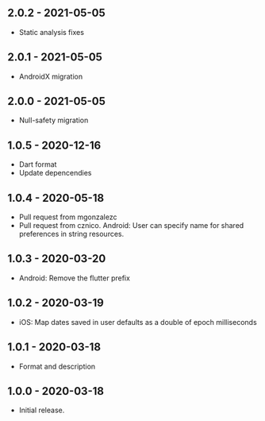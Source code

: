 ## 2.0.2 - 2021-05-05

* Static analysis fixes


## 2.0.1 - 2021-05-05

* AndroidX migration


## 2.0.0 - 2021-05-05

* Null-safety migration


## 1.0.5 - 2020-12-16

* Dart format
* Update depencendies

## 1.0.4 - 2020-05-18

* Pull request from mgonzalezc
* Pull request from cznico. Android: User can specify name for shared preferences in string resources.

## 1.0.3 - 2020-03-20

* Android: Remove the flutter prefix

## 1.0.2 - 2020-03-19

* iOS: Map dates saved in user defaults as a double of epoch milliseconds

## 1.0.1 - 2020-03-18

* Format and description

## 1.0.0 - 2020-03-18

* Initial release.
